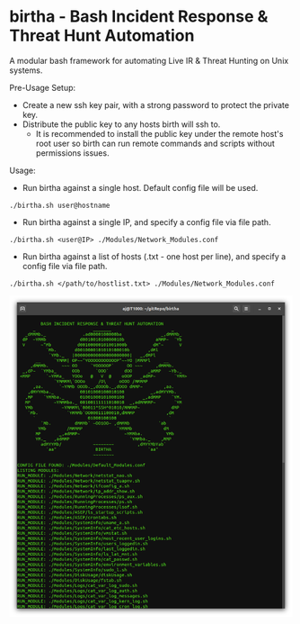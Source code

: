 # birtha - Bash Incident Response & Threat Hunt Automation
A modular bash framework for automating Live IR & Threat Hunting on Unix systems. 


Pre-Usage Setup: 

* Create a new ssh key pair, with a strong password to protect the private key. 
* Distribute the public key to any hosts birth will ssh to. 
  * It is recommended to install the public key under the remote host's root user so birth can run remote commands and scripts without permissions issues.  


Usage: 

* Run birtha against a single host. Default config file will be used. 
```
./birtha.sh user@hostname
```

* Run birtha against a single IP, and specify a config file via file path. 
```
./birtha.sh <user@IP> ./Modules/Network_Modules.conf
```        
 
 * Run birtha against a list of hosts (.txt - one host per line), and specify a config file via file path. 
```
./birtha.sh </path/to/hostlist.txt> ./Modules/Network_Modules.conf
```        
 
![alt text](https://github.com/ArronJablonowski/birtha/blob/main/birtha.png?raw=true)
